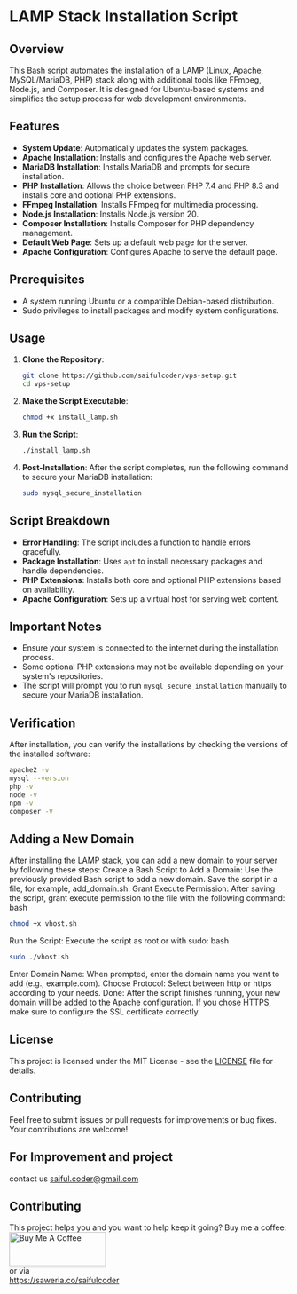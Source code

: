 # LAMP Stack Installation Script

## Overview
This Bash script automates the installation of a LAMP (Linux, Apache, MySQL/MariaDB, PHP) stack along with additional tools like FFmpeg, Node.js, and Composer. It is designed for Ubuntu-based systems and simplifies the setup process for web development environments.

## Features
- **System Update**: Automatically updates the system packages.
- **Apache Installation**: Installs and configures the Apache web server.
- **MariaDB Installation**: Installs MariaDB and prompts for secure installation.
- **PHP Installation**: Allows the choice between PHP 7.4 and PHP 8.3 and installs core and optional PHP extensions.
- **FFmpeg Installation**: Installs FFmpeg for multimedia processing.
- **Node.js Installation**: Installs Node.js version 20.
- **Composer Installation**: Installs Composer for PHP dependency management.
- **Default Web Page**: Sets up a default web page for the server.
- **Apache Configuration**: Configures Apache to serve the default page.

## Prerequisites
- A system running Ubuntu or a compatible Debian-based distribution.
- Sudo privileges to install packages and modify system configurations.

## Usage
1. **Clone the Repository**:
   ```bash
   git clone https://github.com/saifulcoder/vps-setup.git
   cd vps-setup
   ```

2. **Make the Script Executable**:
   ```bash
   chmod +x install_lamp.sh
   ```

3. **Run the Script**:
   ```bash
   ./install_lamp.sh
   ```

4. **Post-Installation**:
   After the script completes, run the following command to secure your MariaDB installation:
   ```bash
   sudo mysql_secure_installation
   ```

## Script Breakdown
- **Error Handling**: The script includes a function to handle errors gracefully.
- **Package Installation**: Uses `apt` to install necessary packages and handle dependencies.
- **PHP Extensions**: Installs both core and optional PHP extensions based on availability.
- **Apache Configuration**: Sets up a virtual host for serving web content.

## Important Notes
- Ensure your system is connected to the internet during the installation process.
- Some optional PHP extensions may not be available depending on your system's repositories.
- The script will prompt you to run `mysql_secure_installation` manually to secure your MariaDB installation.

## Verification
After installation, you can verify the installations by checking the versions of the installed software:
```bash
apache2 -v
mysql --version
php -v
node -v
npm -v
composer -V
```

## Adding a New Domain
After installing the LAMP stack, you can add a new domain to your server by following these steps:
Create a Bash Script to Add a Domain: Use the previously provided Bash script to add a new domain. Save the script in a file, for example, add_domain.sh.
Grant Execute Permission: After saving the script, grant execute permission to the file with the following command:
bash

```bash
chmod +x vhost.sh
```
Run the Script: Execute the script as root or with sudo:
bash

```bash
sudo ./vhost.sh
```

Enter Domain Name: When prompted, enter the domain name you want to add (e.g., example.com).
Choose Protocol: Select between http or https according to your needs.
Done: After the script finishes running, your new domain will be added to the Apache configuration. If you chose HTTPS, make sure to configure the SSL certificate correctly.


## License
This project is licensed under the MIT License - see the [LICENSE](LICENSE) file for details.

## Contributing
Feel free to submit issues or pull requests for improvements or bug fixes. Your contributions are welcome!

## For Improvement and project

contact us saiful.coder@gmail.com

## Contributing

This project helps you and you want to help keep it going? Buy me a coffee:
<br> <a href="https://www.buymeacoffee.com/saifulcoder" target="_blank"><img src="https://www.buymeacoffee.com/assets/img/custom_images/orange_img.png" alt="Buy Me A Coffee" style="height: 61px !important;width: 174px !important;box-shadow: 0px 3px 2px 0px rgba(190, 190, 190, 0.5) !important;" ></a><br>
or via <br>
<a href="https://saweria.co/saifulcoder">https://saweria.co/saifulcoder</a>
